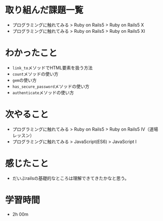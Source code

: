 # 取り組んだ課題一覧
* プログラミングに触れてみる > Ruby on Rails5 > Ruby on Rails5 X
* プログラミングに触れてみる > Ruby on Rails5 > Ruby on Rails5 XI

# わかったこと
* `link_to`メソッドでHTML要素を扱う方法
* `count`メソッドの使い方
* `gem`の使い方
* `has_secure_password`メソッドの使い方
* `authenticate`メソッドの使い方

# 次やること
* プログラミングに触れてみる > Ruby on Rails5 > Ruby on Rails5 IV（道場レッスン）
* プログラミングに触れてみる > JavaScript(ES6) > JavaScript I

# 感じたこと
* だいぶrailsの基礎的なところは理解できてきたかなと思う。

# 学習時間
* 2h 00m
